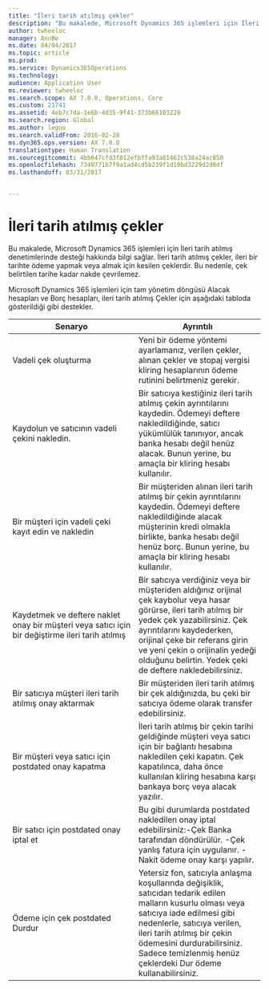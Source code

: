 ```yaml
---
title: "İleri tarih atılmış çekler"
description: "Bu makalede, Microsoft Dynamics 365 işlemleri için İleri tarih atılmış denetimlerinde desteği hakkında bilgi sağlar. İleri tarih atılmış çekler, ileri bir tarihte ödeme yapmak veya almak için kesilen çeklerdir. Bu nedenle, çek belirtilen tarihe kadar nakde çevrilemez."
author: twheeloc
manager: AnnBe
ms.date: 04/04/2017
ms.topic: article
ms.prod: 
ms.service: Dynamics365Operations
ms.technology: 
audience: Application User
ms.reviewer: twheeloc
ms.search.scope: AX 7.0.0, Operations, Core
ms.custom: 21741
ms.assetid: 4eb7c7da-1e6b-4d35-9f41-373b66103229
ms.search.region: Global
ms.author: leguo
ms.search.validFrom: 2016-02-28
ms.dyn365.ops.version: AX 7.0.0
translationtype: Human Translation
ms.sourcegitcommit: 4bb647cfd3f012efbffa93a81462c538a24ac850
ms.openlocfilehash: 7349771b7f9a1ad4cd5b239f1d10bd3229d2d0df
ms.lasthandoff: 03/31/2017


---
```


# <a name="postdated-checks"></a>İleri tarih atılmış çekler

Bu makalede, Microsoft Dynamics 365 işlemleri için İleri tarih atılmış denetimlerinde desteği hakkında bilgi sağlar. İleri tarih atılmış çekler, ileri bir tarihte ödeme yapmak veya almak için kesilen çeklerdir. Bu nedenle, çek belirtilen tarihe kadar nakde çevrilemez.

Microsoft Dynamics 365 işlemleri için tam yönetim döngüsü Alacak hesapları ve Borç hesapları, ileri tarih atılmış Çekler için aşağıdaki tabloda gösterildiği gibi destekler.
<table>
<colgroup>
<col width="50%" />
<col width="50%" />
</colgroup>
<thead>
<tr class="header">
<th>Senaryo</th>
<th>Ayrıntılı</th>
</tr>
</thead>
<tbody>
<tr class="odd">
<td>Vadeli çek oluşturma</td>
<td>Yeni bir ödeme yöntemi ayarlamanız, verilen çekler, alınan çekler ve stopaj vergisi kliring hesaplarının ödeme rutinini belirtmeniz gerekir.</td>
</tr>
<tr class="even">
<td>Kaydolun ve satıcının vadeli çekini nakledin.</td>
<td>Bir satıcıya kestiğiniz ileri tarih atılmış çekin ayrıntılarını kaydedin. Ödemeyi deftere nakledildiğinde, satıcı yükümlülük tanınıyor, ancak banka hesabı değil henüz alacak. Bunun yerine, bu amaçla bir kliring hesabı kullanılır.</td>
</tr>
<tr class="odd">
<td>Bir müşteri için vadeli çeki kayıt edin ve nakledin</td>
<td>Bir müşteriden alınan ileri tarih atılmış bir çekin ayrıntılarını kaydedin. Ödemeyi deftere nakledildiğinde alacak müşterinin kredi olmakla birlikte, banka hesabı değil henüz borç. Bunun yerine, bu amaçla bir kliring hesabı kullanılır.</td>
</tr>
<tr class="even">
<td>Kaydetmek ve deftere naklet onay bir müşteri veya satıcı için bir değiştirme ileri tarih atılmış</td>
<td>
Bir satıcıya verdiğiniz veya bir müşteriden aldığınız orijinal çek kaybolur veya hasar görürse, ileri tarih atılmış bir yedek çek yazabilirsiniz. Çek ayrıntılarını kaydederken, orijinal çeke bir referans girin ve yeni çekin o orijinalin yedeği olduğunu belirtin. Yedek çeki de deftere nakledebilirsiniz.</td>
</tr>
<tr class="odd">
<td>Bir satıcıya müşteri ileri tarih atılmış onay aktarmak</td>
<td>Bir müşteriden ileri tarih atılmış bir çek aldığınızda, bu çeki bir satıcıya ödeme olarak transfer edebilirsiniz.</td>
</tr>
<tr class="even">
<td>Bir müşteri veya satıcı için postdated onay kapatma</td>
<td>İleri tarih atılmış bir çekin tarihi geldiğinde müşteri veya satıcı için bir bağlantı hesabına nakledilen çeki kapatın. Çek kapatılınca, daha önce kullanılan kliring hesabına karşı bankaya borç veya alacak yazılır.</td>
</tr>
<tr class="odd">
<td>Bir satıcı için postdated onay iptal et</td>
<td>Bu gibi durumlarda postdated nakledilen onay iptal edebilirsiniz:-Çek Banka tarafından döndürülür.
-Çek yanlış fatura için uygulanır.
-Nakit ödeme onay karşı yapılır.
</td>
</tr>
<tr class="even">
<td>Ödeme için çek postdated Durdur</td>
<td>Yetersiz fon, satıcıyla anlaşma koşullarında değişiklik, satıcıdan tedarik edilen malların kusurlu olması veya satıcıya iade edilmesi gibi nedenlerle, satıcıya verilen, ileri tarih atılmış bir çekin ödemesini durdurabilirsiniz. Sadece temizlenmiş henüz çeklerdeki Dur ödeme kullanabilirsiniz.</td>
</tr>
</tbody>
</table>






